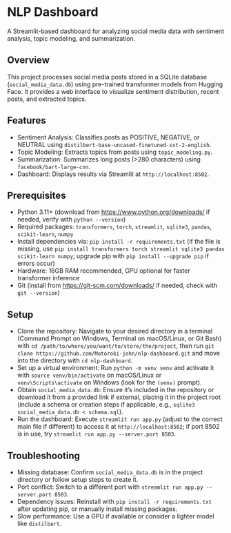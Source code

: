 # NLP Dashboard

A Streamlit-based dashboard for analyzing social media data with sentiment analysis, topic modeling, and summarization.

## Overview
This project processes social media posts stored in a SQLite database (`social_media_data.db`) using pre-trained transformer models from Hugging Face. It provides a web interface to visualize sentiment distribution, recent posts, and extracted topics.

## Features
- Sentiment Analysis: Classifies posts as POSITIVE, NEGATIVE, or NEUTRAL using `distilbert-base-uncased-finetuned-sst-2-english`.
- Topic Modeling: Extracts topics from posts using `topic_modeling.py`.
- Summarization: Summarizes long posts (>280 characters) using `facebook/bart-large-cnn`.
- Dashboard: Displays results via Streamlit at `http://localhost:8502`.

## Prerequisites
- Python 3.11+ (download from https://www.python.org/downloads/ if needed, verify with `python --version`)
- Required packages: `transformers`, `torch`, `streamlit`, `sqlite3`, `pandas`, `scikit-learn`, `numpy`
- Install dependencies via: `pip install -r requirements.txt` (if the file is missing, use `pip install transformers torch streamlit sqlite3 pandas scikit-learn numpy`; upgrade pip with `pip install --upgrade pip` if errors occur)
- Hardware: 16GB RAM recommended, GPU optional for faster transformer inference
- Git (install from https://git-scm.com/downloads/ if needed, check with `git --version`)

## Setup
- Clone the repository: Navigate to your desired directory in a terminal (Command Prompt on Windows, Terminal on macOS/Linux, or Git Bash) with `cd /path/to/where/you/want/to/store/the/project`, then run `git clone https://github.com/Motoroki-john/nlp-dashboard.git` and move into the directory with `cd nlp-dashboard`.
- Set up a virtual environment: Run `python -m venv venv` and activate it with `source venv/bin/activate` on macOS/Linux or `venv\Scripts\activate` on Windows (look for the `(venv)` prompt).
- Obtain `social_media_data.db`: Ensure it’s included in the repository or download it from a provided link if external, placing it in the project root (include a schema or creation steps if applicable, e.g., `sqlite3 social_media_data.db < schema.sql`).
- Run the dashboard: Execute `streamlit run app.py` (adjust to the correct main file if different) to access it at `http://localhost:8502`; if port 8502 is in use, try `streamlit run app.py --server.port 8503`.

## Troubleshooting
- Missing database: Confirm `social_media_data.db` is in the project directory or follow setup steps to create it.
- Port conflict: Switch to a different port with `streamlit run app.py --server.port 8503`.
- Dependency issues: Reinstall with `pip install -r requirements.txt` after updating pip, or manually install missing packages.
- Slow performance: Use a GPU if available or consider a lighter model like `distilbert`.
